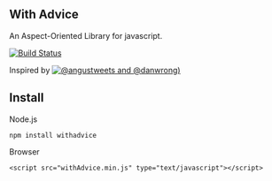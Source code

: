 With Advice
-------------

An Aspect-Oriented Library for javascript.

[![Build Status](https://travis-ci.org/olivoil/withAdvice.js.png)](https://travis-ci.org/olivoil/withAdvice.js)

Inspired by [![@angustweets and @danwrong](https://speakerdeck.com/u/anguscroll/p/how-we-learned-to-stop-worrying-and-love-javascript))](https://speakerdeck.com/u/anguscroll/p/how-we-learned-to-stop-worrying-and-love-javascript)

<script async class="speakerdeck-embed" data-id="4fc7e727ed0e1d001f022749" data-ratio="1.3333333333333333" src="//speakerdeck.com/assets/embed.js"></script>


## Install

Node.js

```
npm install withadvice
```

Browser

```
<script src="withAdvice.min.js" type="text/javascript"></script>
```
